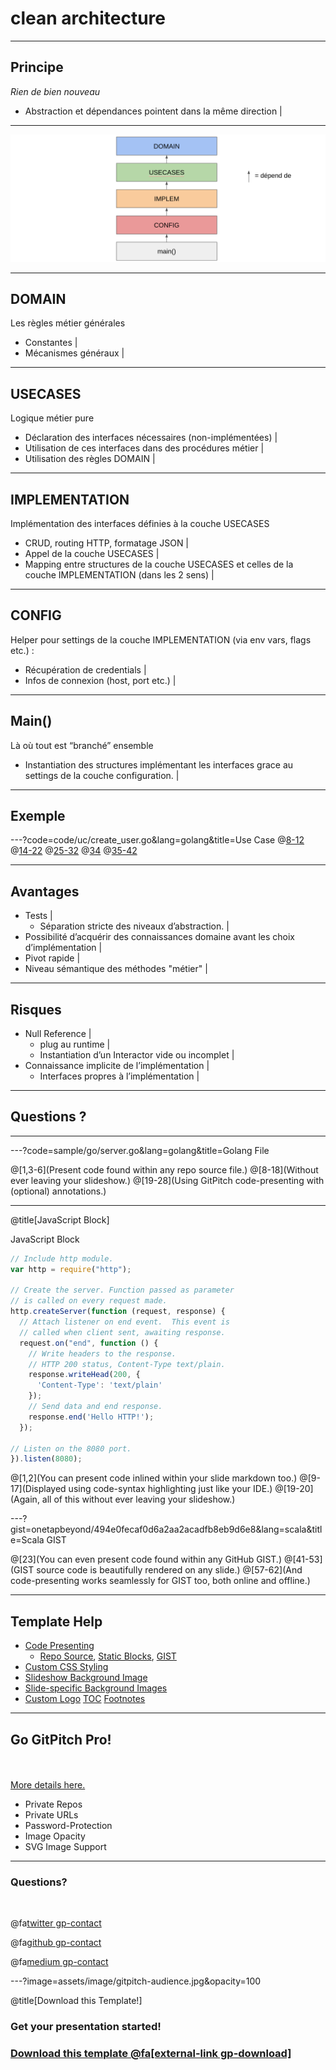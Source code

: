 # clean architecture
---

## Principe

_Rien de bien nouveau_

- Abstraction et dépendances pointent dans la même direction |

---

![alt text](assets/image/mainDiagram.png)

---

## DOMAIN

Les règles métier générales

- Constantes  |
- Mécanismes généraux |

---

## USECASES

Logique métier pure

- Déclaration des interfaces nécessaires (non-implémentées) |
- Utilisation de ces interfaces dans des procédures métier |
- Utilisation des règles DOMAIN |

---

## IMPLEMENTATION

Implémentation des interfaces définies à la couche USECASES
- CRUD, routing HTTP, formatage JSON |
- Appel de la couche USECASES |
- Mapping entre structures de la couche USECASES et celles de la couche IMPLEMENTATION (dans les 2 sens) |

---

## CONFIG

Helper pour settings de la couche IMPLEMENTATION (via env vars, flags etc.) :
- Récupération de credentials  |
- Infos de connexion (host, port etc.) |

---

## Main()

Là où tout est “branché” ensemble
- Instantiation des structures implémentant les interfaces grace au settings de la couche configuration. |

---
## Exemple
---?code=code/uc/create_user.go&lang=golang&title=Use Case
@[8-12]()
@[14-22]()
@[25-32]()
@[34]()
@[35-42]()

---

## Avantages
- Tests  |
  - Séparation stricte des niveaux d’abstraction. |
- Possibilité d’acquérir des connaissances domaine avant les choix d’implémentation |
- Pivot rapide  |
- Niveau sémantique des méthodes "métier" |

---

## Risques

- Null Reference |
  - plug au runtime |
  - Instantiation d’un Interactor vide ou incomplet |
- Connaissance implicite de l’implémentation |  
  - Interfaces propres à l’implémentation |

---

## Questions ?

---

---?code=sample/go/server.go&lang=golang&title=Golang File

@[1,3-6](Present code found within any repo source file.)
@[8-18](Without ever leaving your slideshow.)
@[19-28](Using GitPitch code-presenting with (optional) annotations.)

---

@title[JavaScript Block]

<p><span class="slide-title">JavaScript Block</span></p>

```javascript
// Include http module.
var http = require("http");

// Create the server. Function passed as parameter
// is called on every request made.
http.createServer(function (request, response) {
  // Attach listener on end event.  This event is
  // called when client sent, awaiting response.
  request.on("end", function () {
    // Write headers to the response.
    // HTTP 200 status, Content-Type text/plain.
    response.writeHead(200, {
      'Content-Type': 'text/plain'
    });
    // Send data and end response.
    response.end('Hello HTTP!');
  });

// Listen on the 8080 port.
}).listen(8080);
```

@[1,2](You can present code inlined within your slide markdown too.)
@[9-17](Displayed using code-syntax highlighting just like your IDE.)
@[19-20](Again, all of this without ever leaving your slideshow.)

---?gist=onetapbeyond/494e0fecaf0d6a2aa2acadfb8eb9d6e8&lang=scala&title=Scala GIST

@[23](You can even present code found within any GitHub GIST.)
@[41-53](GIST source code is beautifully rendered on any slide.)
@[57-62](And code-presenting works seamlessly for GIST too, both online and offline.)

---

## Template Help

- [Code Presenting](https://github.com/gitpitch/gitpitch/wiki/Code-Presenting)
  + [Repo Source](https://github.com/gitpitch/gitpitch/wiki/Code-Delimiter-Slides), [Static Blocks](https://github.com/gitpitch/gitpitch/wiki/Code-Slides), [GIST](https://github.com/gitpitch/gitpitch/wiki/GIST-Slides)
- [Custom CSS Styling](https://github.com/gitpitch/gitpitch/wiki/Slideshow-Custom-CSS)
- [Slideshow Background Image](https://github.com/gitpitch/gitpitch/wiki/Background-Setting)
- [Slide-specific Background Images](https://github.com/gitpitch/gitpitch/wiki/Image-Slides#background)
- [Custom Logo](https://github.com/gitpitch/gitpitch/wiki/Logo-Setting) [TOC](https://github.com/gitpitch/gitpitch/wiki/Table-of-Contents) [Footnotes](https://github.com/gitpitch/gitpitch/wiki/Footnote-Setting)

---

## Go GitPitch Pro!

<br>
<div class="left">
    <i class="fa fa-user-secret fa-5x" aria-hidden="true"> </i><br>
    <a href="https://gitpitch.com/pro-features" class="pro-link">
    More details here.</a>
</div>
<div class="right">
    <ul>
        <li>Private Repos</li>
        <li>Private URLs</li>
        <li>Password-Protection</li>
        <li>Image Opacity</li>
        <li>SVG Image Support</li>
    </ul>
</div>

---

### Questions?

<br>

@fa[twitter gp-contact](@gitpitch)

@fa[github gp-contact](gitpitch)

@fa[medium gp-contact](@gitpitch)

---?image=assets/image/gitpitch-audience.jpg&opacity=100

@title[Download this Template!]

### <span class="white">Get your presentation started!</span>
### [Download this template @fa[external-link gp-download]](https://gitpitch.com/template/download/white)
